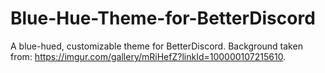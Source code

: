 # Blue-Hue-Theme-for-BetterDiscord

A blue-hued, customizable theme for BetterDiscord. Background taken from: https://imgur.com/gallery/mRiHefZ?linkId=100000107215610.

